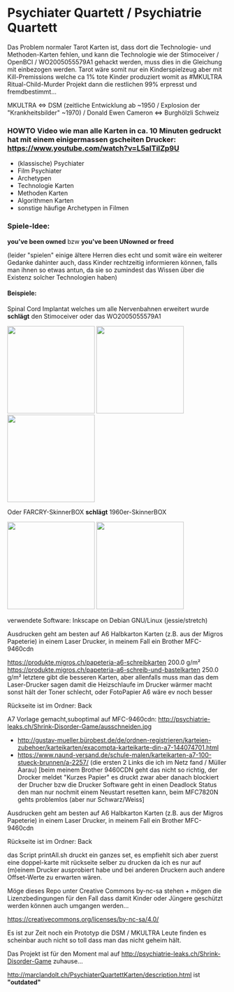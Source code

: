 # Psychiater Quartett / Psychiatrie Quartett
Das Problem normaler Tarot Karten ist, dass dort die Technologie- und Methoden-Karten fehlen, und kann die Technologie wie der Stimoceiver / OpenBCI / WO2005055579A1 gehackt werden, muss dies in die Gleichung mit einbezogen werden. Tarot wäre somit nur ein Kinderspielzeug aber mit Kill-Premissions welche ca 1% tote Kinder produziert womit as #MKULTRA Ritual-Child-Murder Projekt dann die restlichen 99% erpresst und fremdbestimmt...

MKULTRA ⇔ DSM (zeitliche Entwicklung ab ~1950 / Explosion der "Krankheitsbilder" ~1970) / Donald Ewen Cameron ⇔ Burghölzli Schweiz

### HOWTO Video wie man alle Karten in ca. 10 Minuten gedruckt hat mit einem einigermassen gscheiten Drucker: https://www.youtube.com/watch?v=L5aITiIZp9U

 * (klassische) Psychiater
 * Film Psychiater
 * Archetypen
 * Technologie Karten
 * Methoden Karten
 * Algorithmen Karten
 * sonstige häufige Archetypen in Filmen


### Spiele-Idee:
**you've been owned** bzw **you've been UNowned or freed**

(leider "spielen" einige ältere Herren dies echt und somit wäre ein weiterer Gedanke dahinter auch, dass Kinder rechtzeitig informieren können, falls man ihnen so etwas antun, da sie so zumindest das Wissen über die Existenz solcher Technologien haben)

#### Beispiele:
Spinal Cord Implantat welches um alle Nervenbahnen erweitert wurde **schlägt** den Stimoceiver oder das WO2005055579A1

<img src="http://psychiatrie-leaks.ch/Shrink-Disorder-Game/t6.png" width=200> <img src="http://psychiatrie-leaks.ch/Shrink-Disorder-Game/t1.png" width=200> <img src="http://psychiatrie-leaks.ch/Shrink-Disorder-Game/t3.png" width=200>

Oder FARCRY-SkinnerBOX **schlägt** 1960er-SkinnerBOX

<img src="http://psychiatrie-leaks.ch/Shrink-Disorder-Game/t8.png" width=200> <img src="http://psychiatrie-leaks.ch/Shrink-Disorder-Game/t2.png" width=200>

verwendete Software:
Inkscape on Debian GNU/Linux (jessie/stretch)

Ausdrucken geht am besten auf A6 Halbkarton Karten (z.B. aus der Migros Papeterie) in einem Laser Drucker, in meinem Fall ein Brother MFC-9460cdn


https://produkte.migros.ch/papeteria-a6-schreibkarten 200.0 g/m²
https://produkte.migros.ch/papeteria-a6-schreib-und-bastelkarten 250.0 g/m²
letztere gibt die besseren Karten, aber allenfalls muss man das dem Laser-Drucker sagen damit die Heizschlaufe im Drucker wärmer macht sonst hält der Toner schlecht, oder FotoPapier A6 wäre ev noch besser

Rückseite ist im Ordner: Back

A7 Vorlage gemacht,suboptimal auf MFC-9460cdn: http://psychiatrie-leaks.ch/Shrink-Disorder-Game/ausschneiden.jpg
* http://gustav-mueller.bürobest.de/de/ordnen-registrieren/karteien-zubehoer/karteikarten/exacompta-karteikarte-din-a7-144074701.html
* https://www.naund-versand.de/schule-malen/karteikarten-a7-100-stueck-brunnen/a-2257/
(die ersten 2 Links die ich im Netz fand / Müller Aarau)
[beim meinem Brother 9460CDN geht das nicht so richtig, der Drocker meldet "Kurzes Papier" es druckt zwar aber danach blockiert der Drucher bzw die Drucker Software geht in einen Deadlock Status den man nur nochmit einem Neustart resetten kann, beim MFC7820N gehts problemlos (aber nur Schwarz/Weiss]


Ausdrucken geht am besten auf A6 Halbkarton Karten (z.B. aus der Migros Papeterie) in einem Laser Drucker, in meinem Fall ein Brother MFC-9460cdn

Rückseite ist im Ordner: Back

das Script printAll.sh druckt ein ganzes set, es empfiehlt sich aber zuerst eine doppel-karte mit rückseite selber zu drucken da ich es nur auf (m)einem Drucker ausprobiert habe und bei anderen Druckern auch andere Offset-Werte zu erwarten wären.

Möge dieses Repo unter Creative Commons by-nc-sa stehen + mögen die Lizenzbedingungen für den Fall dass damit Kinder oder Jüngere geschützt werden können auch umgangen werden...

https://creativecommons.org/licenses/by-nc-sa/4.0/


Es ist zur Zeit noch ein Prototyp 
die DSM / MKULTRA Leute finden es scheinbar auch nicht so toll dass man das nicht geheim hält.

Das Projekt ist für den Moment mal auf http://psychiatrie-leaks.ch/Shrink-Disorder-Game zuhause...

http://marclandolt.ch/PsychiaterQuartettKarten/description.html ist **"outdated"**

